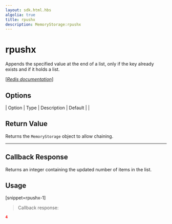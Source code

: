 ```yaml
---
layout: sdk.html.hbs
algolia: true
title: rpushx
description: MemoryStorage:rpushx
---
```


  

# rpushx
Appends the specified value at the end of a list, only if the key already exists and if it holds a list.

[[_Redis documentation_]](https://redis.io/commands/rpushx)


## Options

| Option | Type | Description | Default |
|
## Return Value

Returns the `MemoryStorage` object to allow chaining.

---

## Callback Response

Returns an integer containing the updated number of items in the list.

## Usage

[snippet=rpushx-1]
> Callback response:

```json
4
```